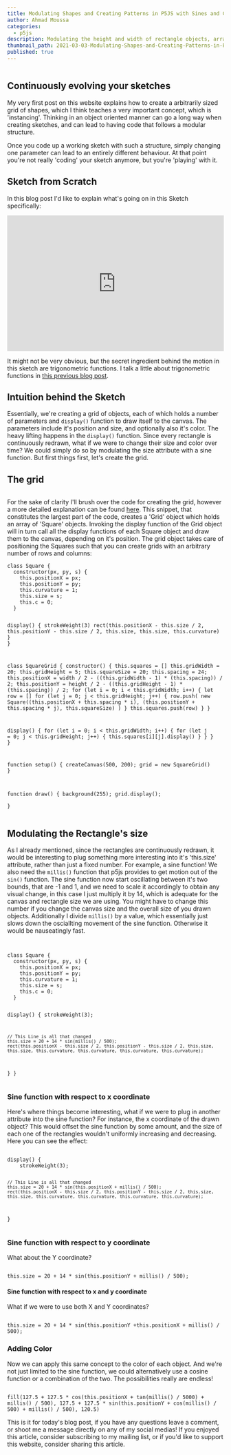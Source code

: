 ```yaml
---
title: Modulating Shapes and Creating Patterns in P5JS with Sines and Cosines
author: Ahmad Moussa
categories:
  - p5js
description: Modulating the height and width of rectangle objects, arranged in a grid-like manner, with respect to their x and y coordinates allows you to create interesting patterns, this blog post explains how to achieve this effect.
thumbnail_path: 2021-03-03-Modulating-Shapes-and-Creating-Patterns-in-P5JS-with-Sines-and-Cosines.png
published: true
---
```

<div class="box alt">
    <div class="row gtr-50 gtr-uniform">
        <div class="col-4"><span class="image fit"><img src="https://gorillasun.de/assets/images/2021-03-03-Modulating-Shapes-and-Creating-Patterns-in-P5JS-with-Sines-and-Cosines/positionX.gif" alt="" /></span></div>
        <div class="col-4"><span class="image fit"><img src="https://gorillasun.de/assets/images/2021-03-03-Modulating-Shapes-and-Creating-Patterns-in-P5JS-with-Sines-and-Cosines/positionY.gif" alt="" /></span></div>
        <div class="col-4"><span class="image fit"><img src="https://gorillasun.de/assets/images/2021-03-03-Modulating-Shapes-and-Creating-Patterns-in-P5JS-with-Sines-and-Cosines/positionXnY.gif" alt="" /></span></div>
    </div>
</div>
<h2>Continuously evolving your sketches</h2>
<p>My very first post on this website explains how to create a arbitrarily sized grid of shapes, which I think teaches a very important concept, which is 'instancing'. Thinking in an object oriented manner can go a long way when creating sketches, and can lead to having code that follows a modular structure.</p> 

<p>Once you code up a working sketch with such a structure, simply changing one parameter can lead to an entirely different behaviour. At that point you're not really 'coding' your sketch anymore, but you're 'playing' with it.</p>

<h2>Sketch from Scratch</h2>
<p>In this blog post I'd like to explain what's going on in this Sketch specifically:</p>

<iframe width="100%" height="315" src="https://www.youtube.com/embed/f0RLlSmxfK8" frameborder="0" allow="accelerometer; autoplay; clipboard-write; encrypted-media; gyroscope; picture-in-picture" allowfullscreen></iframe>

<p>It might not be very obvious, but the secret ingredient behind the motion in this sketch are trigonometric functions. I talk a little about trigonometric functions in <a href='https://gorillasun.de/blog/Continuous-oscillating-motion-in-P5JS-with-Sine-functions' target="_blank" rel="noopener noreferrer">this previous blog post</a>.</p>

<h2>Intuition behind the Sketch</h2>
<p>Essentially, we're creating a grid of objects, each of which holds a number of parameters and <code>display()</code> function to draw itself to the canvas. The parameters include it's position and size, and optionally also it's color. The heavy lifting happens in the <code>display()</code> function. Since every rectangle is continuously redrawn, what if we were to change their size and color over time? We could simply do so by modulating the size attribute with a sine function. But first things first, let's create the grid.</p>

<h2>The grid</h2>
<span class="image fit"><img src="https://gorillasun.de/assets/images/2021-03-03-Modulating-Shapes-and-Creating-Patterns-in-P5JS-with-Sines-and-Cosines/grid.png" alt="" /></span>

<p>For the sake of clarity I'll brush over the code for creating the grid, however a more detailed explanation can be found <a href='https://gorillasun.de/blog/Sketch-from-Scratch-1-Colorful-checkerboard-in-P5JS' target="_blank" rel="noopener noreferrer">here</a>. This snippet, that constitutes the largest part of the code, creates a 'Grid' object which holds an array of 'Square' objects. Invoking the display function of the Grid object will in turn call all the display functions of each Square object and draw them to the canvas, depending on it's position. The grid object takes care of positioning the Squares such that you can create grids with an arbitrary number of rows and columns:</p>
<pre><code>class Square {
  constructor(px, py, s) {
    this.positionX = px;
    this.positionY = py;
    this.curvature = 1;
    this.size = s;
    this.c = 0;
  }
  
  display() {
    strokeWeight(3)
    rect(this.positionX - this.size / 2, this.positionY - this.size / 2,
          this.size, this.size, this.curvature)
  }
}

class SquareGrid {
  constructor() {
    this.squares = []
    this.gridWidth = 20;
    this.gridHeight = 5;
    this.squareSize = 20;
    this.spacing = 24;
    this.positionX = width / 2 - ((this.gridWidth - 1) * (this.spacing)) / 2;
    this.positionY = height / 2 - ((this.gridHeight - 1) * (this.spacing)) / 2;
    for (let i = 0; i < this.gridWidth; i++) {
      let row = []
      for (let j = 0; j < this.gridHeight; j++) {
        row.push(
          new Square((this.positionX + this.spacing * i), (this.positionY + this.spacing * j), this.squareSize)
        )
      }
      this.squares.push(row)
    }
  }

  display() {
    for (let i = 0; i < this.gridWidth; i++) {
      for (let j = 0; j < this.gridHeight; j++) {
        this.squares[i][j].display()
      }
    }
  }
}

function setup() {
  createCanvas(500, 200);
  grid = new SquareGrid()
}


function draw() {
  background(255);
  grid.display();  
}
</code></pre>
<p></p>
<h2>Modulating the Rectangle's size</h2>
<p>As I already mentioned, since the rectangles are continuously redrawn, it would be interesting to plug something more interesting into it's 'this.size' attribute, rather than just a fixed number. For example, a sine function! We also need the <code>millis()</code> function that p5js provides to get motion out of the <code>sin()</code> function. The sine function now start oscillating between it's two bounds, that are -1 and 1, and we need to scale it accordingly to obtain any visual change, in this case I just multiply it by 14, which is adequate for the canvas and rectangle size we are using. You might have to change this number if you change the canvas size and the overall size of you drawn objects. Additionally I divide <code>millis()</code> by a value, which essentially just slows down the osciallting movement of the sine function. Otherwise it would be nauseatingly fast.</p>
<span class="image fit"><img src="https://gorillasun.de/assets/images/2021-03-03-Modulating-Shapes-and-Creating-Patterns-in-P5JS-with-Sines-and-Cosines/modulatingSize.gif" alt="" /></span>
<pre><code>
class Square {
  constructor(px, py, s) {
    this.positionX = px;
    this.positionY = py;
    this.curvature = 1;
    this.size = s;
    this.c = 0;
  }
  
  display() {
    strokeWeight(3);
    
    // This Line is all that changed
    this.size = 20 + 14 * sin(millis() / 500);
    rect(this.positionX - this.size / 2, this.positionY - this.size / 2, this.size, this.size, this.curvature, this.curvature, this.curvature, this.curvature);
  }
}
</code></pre>
<p></p>
<h3>Sine function with respect to x coordinate</h3>
<p>Here's where things become interesting, what if we were to plug in another attribute into the sine function? For instance, the x coordinate of the drawn object? This would offset the sine function by some amount, and the size of each one of the rectangles wouldn't uniformly increasing and decreasing. Here you can see the effect:</p>
<span class="image fit"><img src="https://gorillasun.de/assets/images/2021-03-03-Modulating-Shapes-and-Creating-Patterns-in-P5JS-with-Sines-and-Cosines/positionX.gif" alt="" /></span>
<pre><code>display() {
    strokeWeight(3);
    
    // This Line is all that changed
    this.size = 20 + 14 * sin(this.positionX + millis() / 500);
    rect(this.positionX - this.size / 2, this.positionY - this.size / 2, this.size, this.size, this.curvature, this.curvature, this.curvature, this.curvature);
}
</code></pre>
<p></p>
<h3>Sine function with respect to y coordinate</h3>
<p>What about the Y coordinate?</p>
<span class="image fit"><img src="https://gorillasun.de/assets/images/2021-03-03-Modulating-Shapes-and-Creating-Patterns-in-P5JS-with-Sines-and-Cosines/positionY.gif" alt="" /></span>
<pre><code>this.size = 20 + 14 * sin(this.positionY + millis() / 500);</code></pre>
<p></p>
<h4>Sine function with respect to x and y coordinate</h4>
<p>What if we were to use both X and Y coordinates?</p>
<span class="image fit"><img src="https://gorillasun.de/assets/images/2021-03-03-Modulating-Shapes-and-Creating-Patterns-in-P5JS-with-Sines-and-Cosines/positionXnY.gif" alt="" /></span>
<pre><code>this.size = 20 + 14 * sin(this.positionY +this.positionX + millis() / 500);</code></pre>
<p></p>
<h3>Adding Color</h3>
<p>Now we can apply this same concept to the color of each object. And we're not just limited to the sine function, we could alternatively use a cosine function or a combination of the two. The possibilities really are endless!</p>
<span class="image fit"><img src="https://gorillasun.de/assets/images/2021-03-03-Modulating-Shapes-and-Creating-Patterns-in-P5JS-with-Sines-and-Cosines/color.gif" alt="" /></span>
<pre><code>fill(127.5 + 127.5 * cos(this.positionX + tan(millis() / 5000) + millis() / 500), 127.5 + 127.5 * sin(this.positionY + cos(millis() / 500) + millis() / 500), 120.5)</code></pre>

<!--
<div style="width:500px; height:200px; text-align:center; overflow:hidden; display: block; margin-left: auto; margin-right: auto;">
<iframe style="width:100%; height:100%; text-align:center; overflow:hidden; display: block; margin-left: auto; margin-right: auto;" src="https://editor.p5js.org/AhmadMoussa/embed/HaWoY9swq"></iframe>
</div>
-->

<p>This is it for today's blog post, if you have any questions leave a comment, or shoot me a message directly on any of my social medias! If you enjoyed this article, consider subscribing to my mailing list, or if you'd like to support this website, consider sharing this article.</p>

